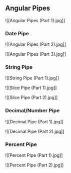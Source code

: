 ## Angular Pipes

![[Angular Pipes (Part 1).jpg]]

### Date Pipe

![[Angular Pipes (Part 2).jpg]]

![[Angular Pipes (Part 3).jpg]]

### String Pipe

![[String Pipe (Part 1).jpg]]

![[Slice Pipe (Part 1).jpg]]

![[Slice Pipe (Part 2).jpg]]

### Decimal/Number Pipe

![[Decimal Pipe (Part 1).jpg]]

![[Decimal Pipe (Part 2).jpg]]

### Percent Pipe

![[Percent Pipe (Part 1).jpg]]

![[Percent Pipe (Part 2).jpg]]

